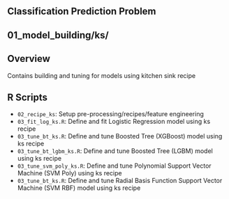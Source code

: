 ## Classification Prediction Problem
## 01_model_building/ks/

## Overview 
Contains building and tuning for models using kitchen sink recipe 

## R Scripts
- `02_recipe_ks`: Setup pre-processing/recipes/feature engineering
- `03_fit_log_ks.R`: Define and fit Logistic Regression model using ks recipe 
- `03_tune_bt_ks.R`: Define and tune Boosted Tree (XGBoost) model using ks recipe 
- `03_tune_bt_lgbm_ks.R`: Define and tune Boosted Tree (LGBM) model using ks recipe
- `03_tune_svm_poly_ks.R`: Define and tune Polynomial Support Vector Machine (SVM Poly) using ks recipe 
- `03_tune_bt_ks.R`: Define and tune Radial Basis Function Support Vector Machine (SVM RBF)	model using ks recipe 